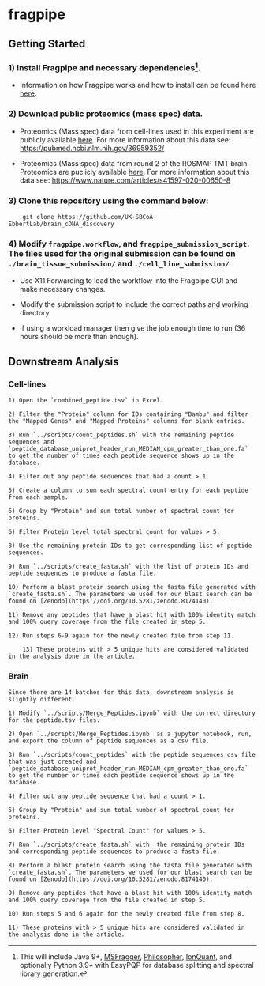 # fragpipe

## Getting Started

### 1) Install Fragpipe and necessary dependencies[^1].

 - Information on how Fragpipe works and how to install can be found here [here](https://fragpipe.nesvilab.org/).

### 2) Download public proteomics (mass spec) data.

 - Proteomics (Mass spec) data from cell-lines used in this experiment are publicly available [here](https://proteomecentral.proteomexchange.org/cgi/GetDataset?ID=PXD024364). For more information about this data see: https://pubmed.ncbi.nlm.nih.gov/36959352/
	
 - Proteomics (Mass spec) data from round 2 of the ROSMAP TMT brain Proteomics are puclicly available [here](https://www.synapse.org/#!Synapse:syn17015098). For more information about this data see: https://www.nature.com/articles/s41597-020-00650-8

### 3) Clone this repository using the command below:

```
	git clone https://github.com/UK-SBCoA-EbbertLab/brain_cDNA_discovery
```

### 4) Modify `fragpipe.workflow`, and `fragpipe_submission_script`. The files used for the original submission can be found on `./brain_tissue_submission/` and `./cell_line_submission/`

 - Use X11 Forwarding to load the workflow into the Fragpipe GUI and make necessary changes.
 
 - Modify the submission script to include the correct paths and working directory. 

 - If using a workload manager then give the job enough time to run (36 hours should be more than enough).

## Downstream Analysis

### Cell-lines

	1) Open the `combined_peptide.tsv` in Excel.
	
	2) Filter the "Protein" column for IDs containing "Bambu" and filter the "Mapped Genes" and "Mapped Proteins" columns for blank entries.

	3) Run `../scripts/count_peptides.sh` with the remaining peptide sequences and `peptide_database_uniprot_header_run_MEDIAN_cpm_greater_than_one.fa` to get the number of times each peptide sequence shows up in the database.

	4) Filter out any peptide sequences that had a count > 1.
	
	5) Create a column to sum each spectral count entry for each peptide from each sample.

	6) Group by "Protein" and sum total number of spectral count for proteins.

	6) Filter Protein level total spectral count for values > 5.

	8) Use the remaining protein IDs to get corresponding list of peptide sequences.

	9) Run `../scripts/create_fasta.sh` with the list of protein IDs and peptide sequences to produce a fasta file.

 	10) Perform a blast protein search using the fasta file generated with `create_fasta.sh`. The parameters we used for our blast search can be found on [Zenodo](https://doi.org/10.5281/zenodo.8174140).

  	11) Remove any peptides that have a blast hit with 100% identity match and 100% query coverage from the file created in step 5.

   	12) Run steps 6-9 again for the newly created file from step 11.
    
    	13) These proteins with > 5 unique hits are considered validated in the analysis done in the article.

### Brain
	
	Since there are 14 batches for this data, downstream analysis is slightly different.

	1) Modify `../scripts/Merge_Peptides.ipynb` with the correct directory for the peptide.tsv files.

	2) Open `../scripts/Merge_Peptides.ipynb` as a jupyter notebook, run,  and export the column of peptide sequences as a csv file.

	3) Run `../scripts/count_peptides` with the peptide sequences csv file that was just created and `peptide_database_uniprot_header_run_MEDIAN_cpm_greater_than_one.fa` to get the number or times each peptide sequence shows up in the database.

	4) Filter out any peptide sequence that had a count > 1.

 	5) Group by "Protein" and sum total number of spectral count for proteins.

	6) Filter Protein level "Spectral Count" for values > 5.
	
	7) Run `../scripts/create_fasta.sh` with  the remaining protein IDs and corresponding peptide sequences to produce a fasta file.

 	8) Perform a blast protein search using the fasta file generated with `create_fasta.sh`. The parameters we used for our blast search can be found on [Zenodo](https://doi.org/10.5281/zenodo.8174140).

  	9) Remove any peptides that have a blast hit with 100% identity match and 100% query coverage from the file created in step 5.

   	10) Run steps 5 and 6 again for the newly created file from step 8.

	11) These proteins with > 5 unique hits are considered validated in the analysis done in the article.

[^1]:This will include Java 9+, [MSFragger](https://msfragger.nesvilab.org/), [Philosopher](https://philosopher.nesvilab.org/), [IonQuant](http://ionquant.nesvilab.org/), and optionally Python 3.9+ with EasyPQP for database splitting and spectral library generation.
